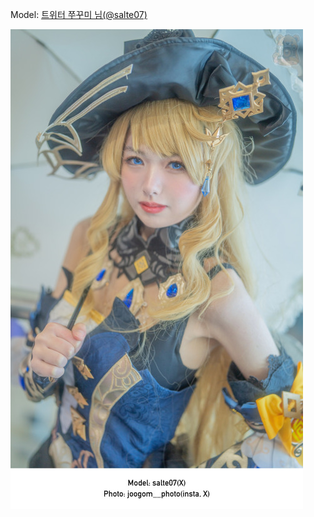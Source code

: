 ﻿---
dddd: 2023.12.17 서코
nickname: 쭈꾸미
sns_type: x
sns_id: salte07
---

<a name="salte07"></a>
Model: <a href="https://x.com/salte07" target="_blank">트위터 쭈꾸미 님(@salte07)</a>

![무제39120231229223839.jpg](/assets/img/2023/12-17/무제39120231229223839.jpg)